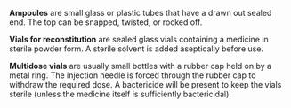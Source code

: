 **Ampoules** are small glass or plastic tubes that have a drawn out sealed end. The top can be snapped, twisted, or rocked off.

**Vials for reconstitution** are sealed glass vials containing a medicine in sterile powder form. A sterile solvent is added aseptically before use.

**Multidose vials** are usually small bottles with a rubber cap held on by a metal ring. The injection needle is forced through the rubber cap to withdraw the required dose. A bactericide will be present to keep the vials sterile (unless the medicine itself is sufficiently bactericidal).
